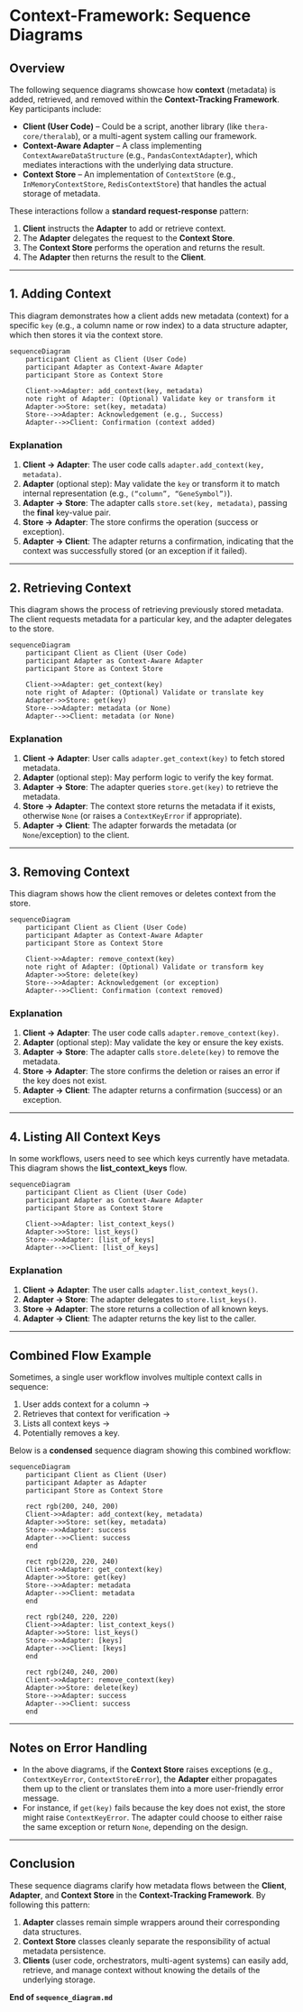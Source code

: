 # Context-Framework: Sequence Diagrams

## Overview

The following sequence diagrams showcase how **context** (metadata) is added, retrieved, and removed within the **Context-Tracking Framework**. Key participants include:

- **Client (User Code)** – Could be a script, another library (like `thera-core/theralab`), or a multi-agent system calling our framework.
- **Context-Aware Adapter** – A class implementing `ContextAwareDataStructure` (e.g., `PandasContextAdapter`), which mediates interactions with the underlying data structure.
- **Context Store** – An implementation of `ContextStore` (e.g., `InMemoryContextStore`, `RedisContextStore`) that handles the actual storage of metadata.

These interactions follow a **standard request-response** pattern:
1. **Client** instructs the **Adapter** to add or retrieve context.  
2. The **Adapter** delegates the request to the **Context Store**.  
3. The **Context Store** performs the operation and returns the result.  
4. The **Adapter** then returns the result to the **Client**.

---

## 1. Adding Context

This diagram demonstrates how a client adds new metadata (context) for a specific `key` (e.g., a column name or row index) to a data structure adapter, which then stores it via the context store.

```mermaid
sequenceDiagram
    participant Client as Client (User Code)
    participant Adapter as Context-Aware Adapter
    participant Store as Context Store

    Client->>Adapter: add_context(key, metadata)
    note right of Adapter: (Optional) Validate key or transform it
    Adapter->>Store: set(key, metadata)
    Store-->>Adapter: Acknowledgement (e.g., Success)
    Adapter-->>Client: Confirmation (context added)
```

### Explanation

1. **Client → Adapter**: The user code calls `adapter.add_context(key, metadata)`.  
2. **Adapter** (optional step): May validate the `key` or transform it to match internal representation (e.g., `(“column”, “GeneSymbol”)`).  
3. **Adapter → Store**: The adapter calls `store.set(key, metadata)`, passing the **final** key-value pair.  
4. **Store → Adapter**: The store confirms the operation (success or exception).  
5. **Adapter → Client**: The adapter returns a confirmation, indicating that the context was successfully stored (or an exception if it failed).

---

## 2. Retrieving Context

This diagram shows the process of retrieving previously stored metadata. The client requests metadata for a particular key, and the adapter delegates to the store.

```mermaid
sequenceDiagram
    participant Client as Client (User Code)
    participant Adapter as Context-Aware Adapter
    participant Store as Context Store

    Client->>Adapter: get_context(key)
    note right of Adapter: (Optional) Validate or translate key
    Adapter->>Store: get(key)
    Store-->>Adapter: metadata (or None)
    Adapter-->>Client: metadata (or None)
```

### Explanation

1. **Client → Adapter**: User calls `adapter.get_context(key)` to fetch stored metadata.  
2. **Adapter** (optional step): May perform logic to verify the key format.  
3. **Adapter → Store**: The adapter queries `store.get(key)` to retrieve the metadata.  
4. **Store → Adapter**: The context store returns the metadata if it exists, otherwise `None` (or raises a `ContextKeyError` if appropriate).  
5. **Adapter → Client**: The adapter forwards the metadata (or `None`/exception) to the client.

---

## 3. Removing Context

This diagram shows how the client removes or deletes context from the store.

```mermaid
sequenceDiagram
    participant Client as Client (User Code)
    participant Adapter as Context-Aware Adapter
    participant Store as Context Store

    Client->>Adapter: remove_context(key)
    note right of Adapter: (Optional) Validate or transform key
    Adapter->>Store: delete(key)
    Store-->>Adapter: Acknowledgement (or exception)
    Adapter-->>Client: Confirmation (context removed)
```

### Explanation

1. **Client → Adapter**: The user code calls `adapter.remove_context(key)`.  
2. **Adapter** (optional step): May validate the key or ensure the key exists.  
3. **Adapter → Store**: The adapter calls `store.delete(key)` to remove the metadata.  
4. **Store → Adapter**: The store confirms the deletion or raises an error if the key does not exist.  
5. **Adapter → Client**: The adapter returns a confirmation (success) or an exception.

---

## 4. Listing All Context Keys

In some workflows, users need to see which keys currently have metadata. This diagram shows the **list_context_keys** flow.

```mermaid
sequenceDiagram
    participant Client as Client (User Code)
    participant Adapter as Context-Aware Adapter
    participant Store as Context Store

    Client->>Adapter: list_context_keys()
    Adapter->>Store: list_keys()
    Store-->>Adapter: [list_of_keys]
    Adapter-->>Client: [list_of_keys]
```

### Explanation

1. **Client → Adapter**: The user calls `adapter.list_context_keys()`.  
2. **Adapter → Store**: The adapter delegates to `store.list_keys()`.  
3. **Store → Adapter**: The store returns a collection of all known keys.  
4. **Adapter → Client**: The adapter returns the key list to the caller.

---

## Combined Flow Example

Sometimes, a single user workflow involves multiple context calls in sequence:

1. User adds context for a column →  
2. Retrieves that context for verification →  
3. Lists all context keys →  
4. Potentially removes a key.

Below is a **condensed** sequence diagram showing this combined workflow:

```mermaid
sequenceDiagram
    participant Client as Client (User)
    participant Adapter as Adapter
    participant Store as Context Store

    rect rgb(200, 240, 200)
    Client->>Adapter: add_context(key, metadata)
    Adapter->>Store: set(key, metadata)
    Store-->>Adapter: success
    Adapter-->>Client: success
    end

    rect rgb(220, 220, 240)
    Client->>Adapter: get_context(key)
    Adapter->>Store: get(key)
    Store-->>Adapter: metadata
    Adapter-->>Client: metadata
    end

    rect rgb(240, 220, 220)
    Client->>Adapter: list_context_keys()
    Adapter->>Store: list_keys()
    Store-->>Adapter: [keys]
    Adapter-->>Client: [keys]
    end

    rect rgb(240, 240, 200)
    Client->>Adapter: remove_context(key)
    Adapter->>Store: delete(key)
    Store-->>Adapter: success
    Adapter-->>Client: success
    end
```

---

## Notes on Error Handling

- In the above diagrams, if the **Context Store** raises exceptions (e.g., `ContextKeyError`, `ContextStoreError`), the **Adapter** either propagates them up to the client or translates them into a more user-friendly error message.  
- For instance, if `get(key)` fails because the key does not exist, the store might raise `ContextKeyError`. The adapter could choose to either raise the same exception or return `None`, depending on the design.

---

## Conclusion

These sequence diagrams clarify how metadata flows between the **Client**, **Adapter**, and **Context Store** in the **Context-Tracking Framework**. By following this pattern:

1. **Adapter** classes remain simple wrappers around their corresponding data structures.  
2. **Context Store** classes cleanly separate the responsibility of actual metadata persistence.  
3. **Clients** (user code, orchestrators, multi-agent systems) can easily add, retrieve, and manage context without knowing the details of the underlying storage.

**End of `sequence_diagram.md`**